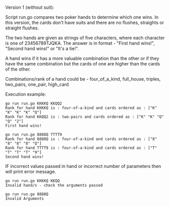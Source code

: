 Version 1 (without suit):

   Script run.go compares two poker hands to determine which one wins.
   In this version, the cards don't have suits and there are no flushes, straights or straight flushes.

   The two hands are given as strings of five characters, where each character is one of 23456789TJQKA.
   The answer is in format -  "First hand wins!", "Second hand wins!" or "It's a tie!".

   A hand wins if it has a more valuable combination than the other or if they have the same combination but
   the cards of one are higher than the cards of the other.

   Combinations/rank of a hand could be - four_of_a_kind, full_house, triples, two_pairs, one_pair, high_card


   Execution example:

    go run run.go KKKKQ KKQQ2
    Rank for hand KKKKQ is : four-of-a-kind and cards ordered as : ["K" "K" "K" "K" "Q"] 
    Rank for hand KKQQ2 is : two-pairs and cards ordered as : ["K" "K" "Q" "Q" "2"] 
    First hand wins!
    
    go run run.go 8888Q TTTT9
    Rank for hand 8888Q is : four-of-a-kind and cards ordered as : ["8" "8" "8" "8" "Q"] 
    Rank for hand TTTT9 is : four-of-a-kind and cards ordered as : ["T" "T" "T" "T" "9"] 
    Second hand wins!

   IF incorrect values passed in hand or incorrect number of parameters then will print error message.
    
    go run run.go KKKKQ KKQQ
    Invalid hand/s - check the arguments passed
    
    go run run.go 8888Q
    Invalid Arguments